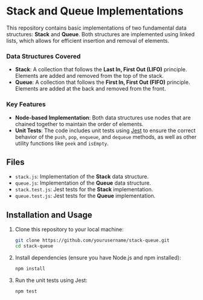 # Stack and Queue Implementations

This repository contains basic implementations of two fundamental data structures: **Stack** and **Queue**. Both structures are implemented using linked lists, which allows for efficient insertion and removal of elements.

### Data Structures Covered
- **Stack**: A collection that follows the **Last In, First Out (LIFO)** principle. Elements are added and removed from the top of the stack.
- **Queue**: A collection that follows the **First In, First Out (FIFO)** principle. Elements are added at the back and removed from the front.

### Key Features
- **Node-based Implementation**: Both data structures use nodes that are chained together to maintain the order of elements.
- **Unit Tests**: The code includes unit tests using [Jest](https://jestjs.io/) to ensure the correct behavior of the `push`, `pop`, `enqueue`, and `dequeue` methods, as well as other utility functions like `peek` and `isEmpty`.

## Files
- `stack.js`: Implementation of the **Stack** data structure.
- `queue.js`: Implementation of the **Queue** data structure.
- `stack.test.js`: Jest tests for the **Stack** implementation.
- `queue.test.js`: Jest tests for the **Queue** implementation.

## Installation and Usage

1. Clone this repository to your local machine:
   ```bash
   git clone https://github.com/yourusername/stack-queue.git
   cd stack-queue

 2. Install dependencies (ensure you have Node.js and npm       installed):
    ```bash
    npm install

3. Run the unit tests using Jest:
   ```bash
   npm test
